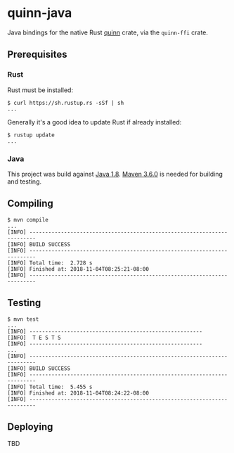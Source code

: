 # quinn-java

Java bindings for the native Rust [quinn](https://github.com/djc/quinn) crate, via the `quinn-ffi` crate.

## Prerequisites

### Rust

Rust must be installed:

```console
$ curl https://sh.rustup.rs -sSf | sh
...
```

Generally it's a good idea to update Rust if already installed:

```console
$ rustup update
...
```

### Java

This project was build against [Java 1.8](https://www.java.com).
[Maven 3.6.0](https://maven.apache.org/index.html) is needed for building and testing.

## Compiling

```console
$ mvn compile
...
[INFO] ------------------------------------------------------------------------
[INFO] BUILD SUCCESS
[INFO] ------------------------------------------------------------------------
[INFO] Total time:  2.728 s
[INFO] Finished at: 2018-11-04T08:25:21-08:00
[INFO] ------------------------------------------------------------------------
```

## Testing

```console
$ mvn test
...
[INFO] -------------------------------------------------------
[INFO]  T E S T S
[INFO] -------------------------------------------------------
...
[INFO] ------------------------------------------------------------------------
[INFO] BUILD SUCCESS
[INFO] ------------------------------------------------------------------------
[INFO] Total time:  5.455 s
[INFO] Finished at: 2018-11-04T08:24:22-08:00
[INFO] ------------------------------------------------------------------------
```

## Deploying

TBD